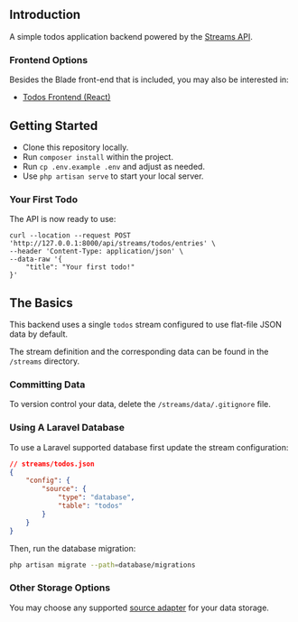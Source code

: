 ## Introduction

A simple todos application backend powered by the [Streams API](https://streams.dev/docs/api/introduction).

### Frontend Options

Besides the Blade front-end that is included, you may also be interested in:

- [Todos Frontend (React)](https://github.com/laravel-streams/todos-react-app)

## Getting Started

- Clone this repository locally.
- Run `composer install` within the project.
- Run `cp .env.example .env` and adjust as needed.
- Use `php artisan serve` to start your local server.

### Your First Todo

The API is now ready to use:

```curl
curl --location --request POST 'http://127.0.0.1:8000/api/streams/todos/entries' \
--header 'Content-Type: application/json' \
--data-raw '{
    "title": "Your first todo!"
}'
```

## The Basics

This backend uses a single `todos` stream configured to use flat-file JSON data by default.

The stream definition and the corresponding data can be found in the `/streams` directory.

### Committing Data

To version control your data, delete the `/streams/data/.gitignore` file.

### Using A Laravel Database

To use a Laravel supported database first update the stream configuration:

```json
// streams/todos.json
{
    "config": {
        "source": {
            "type": "database",
            "table": "todos"
        }
    }
}
```

Then, run the database migration:

```bash
php artisan migrate --path=database/migrations
```

### Other Storage Options

You may choose any supported [source adapter](https://streams.dev/docs/core/sources) for your data storage.
